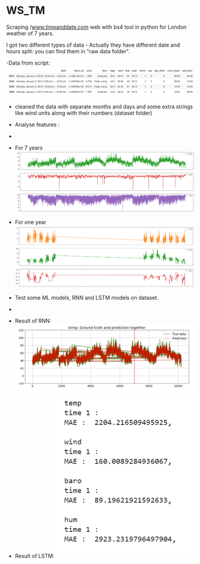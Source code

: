 # WS_TM
Scraping /www.timeanddate.com web with bs4 tool in python for London weather of 7 years.

I got two different types of data - Actually they have different date and hours split:
you can find them in "raw data folder".

-Data from script:
![data2](/Pictures/Script.png)

- cleaned the data with separate months and days and some extra strings like wind units along with their numbers (dataset folder)
- Analyse features :
- 
- For 7 years
![analyse1](/Pictures/SevenYear.png)
- For one year
![analyse2](/Pictures/OneYear.png)

- Test some ML models, RNN and LSTM models on dataset.
- 
- Result of RNN:
![rnn](/Pictures/RNN_result.png)

- Result of LSTM:
![lstm](/Pictures/LSTM_result.png)
